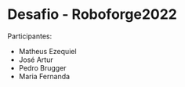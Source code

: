# Desafio - Roboforge2022

Participantes: 
  - Matheus Ezequiel
  - José Artur 
  - Pedro Brugger
  - Maria Fernanda
 
